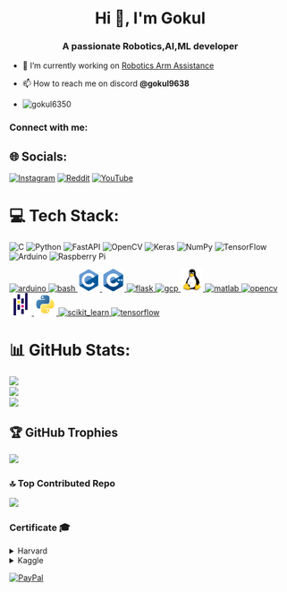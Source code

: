 
<h1 align="center">Hi 👋, I'm Gokul</h1>  
<h3 align="center">A passionate Robotics,AI,ML developer</h3>  
  
- 🔭 I’m currently working on [Robotics Arm Assistance](https://github.com/gokul6350/ARMv6)  
  
- 📫 How to reach me on discord **@gokul9638**  
 - <p align="left"> <img src="https://komarev.com/ghpvc/?username=gokul6350&label=Profile%20views&color=0e75b6&style=flat" alt="gokul6350" /> </p>

<h3 align="left">Connect with me:</h3>  
<p align="left">  
</p>

## 🌐 Socials:
[![Instagram](https://img.shields.io/badge/Instagram-%23E4405F.svg?logo=Instagram&logoColor=white)](https://www.instagram.com/gokul__1705/) [![Reddit](https://img.shields.io/badge/Reddit-%23FF4500.svg?logo=Reddit&logoColor=white)](https://www.reddit.com/user/Successful_Ad100/) [![YouTube](https://img.shields.io/badge/YouTube-%23FF0000.svg?logo=YouTube&logoColor=white)](https://www.youtube.com/channel/UC5jnmVp0s7JAHvnhaLHc2UA) 

# 💻 Tech Stack:
![C](https://img.shields.io/badge/c-%2300599C.svg?style=for-the-badge&logo=c&logoColor=white) ![Python](https://img.shields.io/badge/python-3670A0?style=for-the-badge&logo=python&logoColor=ffdd54)  ![FastAPI](https://img.shields.io/badge/FastAPI-005571?style=for-the-badge&logo=fastapi) ![OpenCV](https://img.shields.io/badge/opencv-%23white.svg?style=for-the-badge&logo=opencv&logoColor=white)  ![Keras](https://img.shields.io/badge/Keras-%23D00000.svg?style=for-the-badge&logo=Keras&logoColor=white) ![NumPy](https://img.shields.io/badge/numpy-%23013243.svg?style=for-the-badge&logo=numpy&logoColor=white)   ![TensorFlow](https://img.shields.io/badge/TensorFlow-%23FF6F00.svg?style=for-the-badge&logo=TensorFlow&logoColor=white) ![Arduino](https://img.shields.io/badge/-Arduino-00979D?style=for-the-badge&logo=Arduino&logoColor=white)  ![Raspberry Pi](https://img.shields.io/badge/-RaspberryPi-C51A4A?style=for-the-badge&logo=Raspberry-Pi)

<p align="left"> <a href="https://www.arduino.cc/" target="_blank" rel="noreferrer"> <img src="https://cdn.worldvectorlogo.com/logos/arduino-1.svg" alt="arduino" width="40" height="40"/> </a> <a href="https://www.gnu.org/software/bash/" target="_blank" rel="noreferrer"> <img src="https://www.vectorlogo.zone/logos/gnu_bash/gnu_bash-icon.svg" alt="bash" width="40" height="40"/> </a> <a href="https://www.cprogramming.com/" target="_blank" rel="noreferrer"> <img src="https://raw.githubusercontent.com/devicons/devicon/master/icons/c/c-original.svg" alt="c" width="40" height="40"/> </a> <a href="https://www.w3schools.com/cpp/" target="_blank" rel="noreferrer"> <img src="https://raw.githubusercontent.com/devicons/devicon/master/icons/cplusplus/cplusplus-original.svg" alt="cplusplus" width="40" height="40"/> </a> <a href="https://flask.palletsprojects.com/" target="_blank" rel="noreferrer"> <img src="https://www.vectorlogo.zone/logos/pocoo_flask/pocoo_flask-icon.svg" alt="flask" width="40" height="40"/> </a> <a href="https://cloud.google.com" target="_blank" rel="noreferrer"> <img src="https://www.vectorlogo.zone/logos/google_cloud/google_cloud-icon.svg" alt="gcp" width="40" height="40"/> </a>  <a href="https://www.linux.org/" target="_blank" rel="noreferrer"> <img src="https://raw.githubusercontent.com/devicons/devicon/master/icons/linux/linux-original.svg" alt="linux" width="40" height="40"/> </a> <a href="https://www.mathworks.com/" target="_blank" rel="noreferrer"> <img src="https://upload.wikimedia.org/wikipedia/commons/2/21/Matlab_Logo.png" alt="matlab" width="40" height="40"/> </a>  </a> <a href="https://opencv.org/" target="_blank" rel="noreferrer"> <img src="https://www.vectorlogo.zone/logos/opencv/opencv-icon.svg" alt="opencv" width="40" height="40"/> </a> <a href="https://pandas.pydata.org/" target="_blank" rel="noreferrer"> <img src="https://raw.githubusercontent.com/devicons/devicon/2ae2a900d2f041da66e950e4d48052658d850630/icons/pandas/pandas-original.svg" alt="pandas" width="40" height="40"/> </a> <a href="https://www.python.org" target="_blank" rel="noreferrer"> <img src="https://raw.githubusercontent.com/devicons/devicon/master/icons/python/python-original.svg" alt="python" width="40" height="40"/> </a> <a href="https://scikit-learn.org/" target="_blank" rel="noreferrer"> <img src="https://upload.wikimedia.org/wikipedia/commons/0/05/Scikit_learn_logo_small.svg" alt="scikit_learn" width="40" height="40"/> </a>  <a href="https://www.tensorflow.org" target="_blank" rel="noreferrer"> <img src="https://www.vectorlogo.zone/logos/tensorflow/tensorflow-icon.svg" alt="tensorflow" width="40" height="40"/> </a> </p>

# 📊 GitHub Stats:
![](https://github-readme-stats.vercel.app/api?username=gokul6350&theme=dark&hide_border=false&include_all_commits=true&count_private=true)<br/>
![](https://github-readme-streak-stats.herokuapp.com/?user=gokul6350&theme=dark&hide_border=false)<br/>
![](https://github-readme-stats.vercel.app/api/top-langs/?username=gokul6350&theme=dark&hide_border=false&include_all_commits=true&count_private=true&layout=compact)

## 🏆 GitHub Trophies
![](https://github-profile-trophy.vercel.app/?username=gokul6350&theme=radical&no-frame=false&no-bg=false&margin-w=4)

### 🔝 Top Contributed Repo
![](https://github-contributor-stats.vercel.app/api?username=gokul6350&limit=5&theme=dark&combine_all_yearly_contributions=true)

### Certificate 🎓 
<details><summary><a>Harvard </a></summary>
  
![Harvard AI Certificate](https://raw.githubusercontent.com/gokul6350/gokul6350/main/cs50ai.png)

</details>

<details><summary><a>Kaggle</a></summary>

[Deep learing](https://www.kaggle.com/learn/certification/skgokul/intro-to-deep-learning)

</details>



  [![PayPal](https://img.shields.io/badge/PayPal-00457C?style=for-the-badge&logo=paypal&logoColor=white)](https://paypal.me/https://www.paypal.com/paypalme/my/profile) 

  
